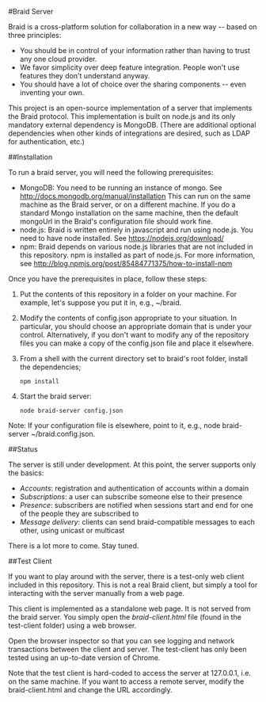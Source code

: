 #Braid Server

Braid is a cross-platform solution for collaboration in a new way -- based on three principles:

- You should be in control of your information rather than having to trust any one cloud provider.  
- We favor simplicity over deep feature integration.  People won't use features they don't understand anyway. 
- You should have a lot of choice over the sharing components -- even inventing your own.

This project is an open-source implementation of a server that implements the Braid protocol.  This
implementation is built on node.js and its only mandatory external dependency is MongoDB.  (There are
additional optional dependencies when other kinds of integrations are desired, such as LDAP for
authentication, etc.)

##Installation

To run a braid server, you will need the following prerequisites:

- MongoDB:  You need to be running an instance of mongo.  See http://docs.mongodb.org/manual/installation This can run on the same machine as the Braid server, or on a different machine.  If you do a standard Mongo installation on the same machine, then the default mongoUrl in the Braid's configuration file should work fine.
- node.js:  Braid is written entirely in javascript and run using node.js.  You need to have node installed.  See https://nodejs.org/download/
- npm:  Braid depends on various node.js libraries that are not included in this repository.  npm is installed as part of node.js.  For more information, see http://blog.npmjs.org/post/85484771375/how-to-install-npm

Once you have the prerequisites in place, follow these steps:

1. Put the contents of this repository in a folder on your machine.  For example, let's suppose you put it in, e.g., ~/braid.

2. Modify the contents of config.json appropriate to your situation.  In particular, you should choose an appropriate domain that is under your control.  Alternatively, if you don't want to modify any of the repository files
you can make a copy of the config.json file and place it elsewhere.

3. From a shell with the current directory set to braid's root folder, install the dependencies;

	`npm install`

4. Start the braid server:

	`node braid-server config.json`

Note:  If your configuration file is elsewhere, point to it, e.g., node braid-server ~/braid.config.json.

##Status

The server is still under development.  At this point, the server supports only the basics:

- *Accounts*:  registration and authentication of accounts within a domain
- *Subscriptions*:  a user can subscribe someone else to their presence
- *Presence*:  subscribers are notified when sessions start and end for one of the people they are subscribed to
- *Message delivery*:  clients can send braid-compatible messages to each other, using unicast or multicast

There is a lot more to come.  Stay tuned.

##Test Client

If you want to play around with the server, there is a test-only web client included in this repository.  This is not a real Braid client, but simply a tool for interacting with the server manually from a web page.

This client is implemented as a standalone web page.  It is not served from the braid server.  You simply open the *braid-client.html* file (found in the test-client folder) using a web browser.

Open the browser inspector so that you can see logging and network transactions between the client and server.   The test-client has only been tested using an up-to-date version of Chrome.

Note that the test client is hard-coded to access the server at 127.0.0.1, i.e. on the same machine.  If you want to access a remote server, modify the braid-client.html and change the URL accordingly.
